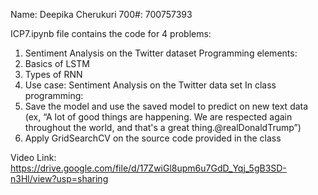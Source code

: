 
Name: Deepika Cherukuri
700#: 700757393

ICP7.ipynb file contains the code for 4 problems:
1. Sentiment Analysis on the Twitter dataset
Programming elements:
1. Basics of LSTM
2. Types of RNN
3. Use case: Sentiment Analysis on the Twitter data set
In class programming:
1. Save the model and use the saved model to predict on new text data (ex, “A lot of good things are happening.
We are respected again throughout the world, and that's a great thing.@realDonaldTrump”)
2. Apply GridSearchCV on the source code provided in the class

Video Link: 
https://drive.google.com/file/d/17ZwiGl8upm6u7GdD_Yqj_5gB3SD-n3Hl/view?usp=sharing
